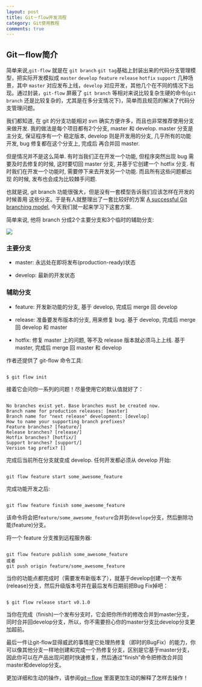 ```yaml
---
layout: post
title: Git－flow开发流程
category: Git使用教程
comments: true
---
```


## Git－flow简介

 简单来说,`git-flow` 就是在 `git branch` `git tag`基础上封装出来的代码分支管理模型，把实际开发模拟成 `master` `develop` `feature` `release` `hotfix` `support` 几种场景，其中 `master` 对应发布上线，`develop` 对应开发，其他几个在不同的情况下出现。通过封装，`git-flow` 屏蔽了 `git branch` 等相对来说比较复杂生硬的命令(`git branch` 还是比较复杂的，尤其是在多分支情况下)，简单而且规范的解决了代码分支管理问题。


我们都知道, 在 git 的分支功能相对 svn 确实方便许多，而且也非常推荐使用分支来做开发. 我的做法是每个项目都有2个分支, master 和 develop. master 分支是主分支, 保证程序有一个 稳定版本, develop 则是开发用的分支, 几乎所有的功能开发, bug 修复都在这个分支上, 完成后 再合并回 master.

但是情况并不是这么简单. 有时当我们正在开发一个功能, 但程序突然出现 bug 需要及时去修复的时候, 这时要切回 master 分支, 并基于它创建一个 hotfix 分支. 有时我们在开发一个功能时, 需要停下来去开发另一个功能. 而且所有这些问题都出现 的时候, 发布也会成为比较棘手问题.

也就是说, git branch 功能很强大，但是没有一套模型告诉我们应该怎样在开发的时候善用 这些分支。于是有人就整理出了一套比较好的方案 [A successful Git branching model](http://nvie.com/posts/a-successful-git-branching-model/), 今天我们就一起来学习下这套方案.

简单来说, 他将 branch 分成2个主要分支和3个临时的辅助分支:

![](http://stormzhang.com/image/gitflow.png)

### 主要分支
- master: 永远处在即将发布(production-ready)状态

- develop: 最新的开发状态

### 辅助分支
- feature: 开发新功能的分支, 基于 develop, 完成后 merge 回 develop

- release: 准备要发布版本的分支, 用来修复 bug. 基于 develop, 完成后 merge 回 develop 和 master

- hotfix: 修复 master 上的问题, 等不及 release 版本就必须马上上线. 基于 master, 完成后 merge 回 master 和 develop

作者还提供了 git-flow 命令工具:

```

$ git flow init

```

接着它会问你一系列的问题！尽量使用它的默认值就好了：

```

No branches exist yet. Base branches must be created now.
Branch name for production releases: [master]
Branch name for "next release" development: [develop]
How to name your supporting branch prefixes?
Feature branches? [feature/]
Release branches? [release/]
Hotfix branches? [hotfix/]
Support branches? [support/]
Version tag prefix? []

```

完成后当前所在分支就变成 develop. 任何开发都必须从 develop 开始:

```

git flow feature start some_awesome_feature

```
完成功能开发之后:

```

git flow feature finish some_awesome_feature

```

该命令将会把`feature/some_awesome_feature`合并到`develope`分支，然后删除功能(feature)分支。

将一个 feature 分支推到远程服务器:

```

git flow feature publish some_awesome_feature
或者
git push origin feature/some_awesome_feature

```

当你的功能点都完成时（需要发布新版本了），就基于develop创建一个发布(release)分支，然后升级版本号并在最后发布日期前把Bug Fix掉吧：

```

$ git flow release start v0.1.0

```

当你在完成（finish)一个发布分支时，它会把你所作的修改合并到master分支，同时合并回develop分支，所以，你不需要担心你的master分支比develop分支更加超前。

最后一件让git-flow显得威武的事情是它处理热修复（即时的BugFix）的能力，你可以像其他分支一样地创建和完成一个热修复分支，区别是它基于master分支，因此你可以在产品出现问题时快速修复，然后通过”finish”命令把修改合并回master和develop分支。

更加详细和生动的操作，请参阅[git－flow](http://danielkummer.github.io/git-flow-cheatsheet/index.zh_CN.html) 里面更加生动的解释了怎样去操作！



